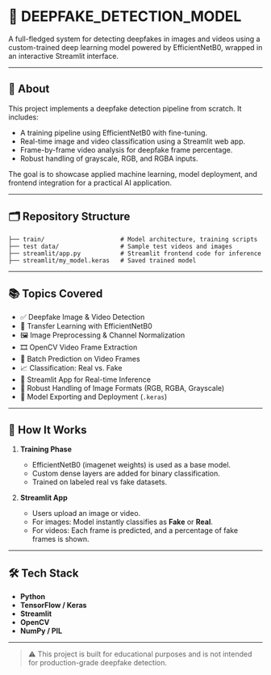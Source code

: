 # 🧠 DEEPFAKE_DETECTION_MODEL

A full-fledged system for detecting deepfakes in images and videos using a custom-trained deep learning model powered by EfficientNetB0, wrapped in an interactive Streamlit interface.

---

## 📌 About

This project implements a deepfake detection pipeline from scratch. It includes:

- A training pipeline using EfficientNetB0 with fine-tuning.
- Real-time image and video classification using a Streamlit web app.
- Frame-by-frame video analysis for deepfake frame percentage.
- Robust handling of grayscale, RGB, and RGBA inputs.

The goal is to showcase applied machine learning, model deployment, and frontend integration for a practical AI application.

---

## 🗂 Repository Structure

`├── train/                     # Model architecture, training scripts` <br>
`├── test data/                 # Sample test videos and images` <br>
`├── streamlit/app.py           # Streamlit frontend code for inference` <br>
`├── streamlit/my_model.keras   # Saved trained model` <br>

---

## 📚 Topics Covered

- ✅ Deepfake Image & Video Detection
- 🧠 Transfer Learning with EfficientNetB0
- 🖼️ Image Preprocessing & Channel Normalization
- 🎞️ OpenCV Video Frame Extraction
- 🔄 Batch Prediction on Video Frames
- 📈 Classification: Real vs. Fake
- 🧪 Streamlit App for Real-time Inference
- 🧼 Robust Handling of Image Formats (RGB, RGBA, Grayscale)
- 💾 Model Exporting and Deployment (`.keras`)

---

## 🚀 How It Works

1. **Training Phase**
   - EfficientNetB0 (imagenet weights) is used as a base model.
   - Custom dense layers are added for binary classification.
   - Trained on labeled real vs fake datasets.

2. **Streamlit App**
   - Users upload an image or video.
   - For images: Model instantly classifies as **Fake** or **Real**.
   - For videos: Each frame is predicted, and a percentage of fake frames is shown.

---

## 🛠️ Tech Stack

- **Python**
- **TensorFlow / Keras**
- **Streamlit**
- **OpenCV**
- **NumPy / PIL**

---

> ⚠️ This project is built for educational purposes and is not intended for production-grade deepfake detection.

